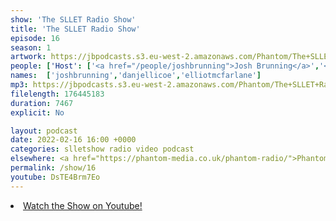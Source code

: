 ```yaml
---
show: 'The SLLET Radio Show'
title: 'The SLLET Radio Show'
episode: 16
season: 1
artwork: https://jbpodcasts.s3.eu-west-2.amazonaws.com/Phantom/The+SLLET+Radio+Show/2021-09-27+-+SLLET+radio+square.png
people: ['Host': ['<a href="/people/joshbrunning">Josh Brunning</a>','<a href="/people/danjellicoe">Dan Jellicoe</a>'], 'Guests': '<a href="/people/elliotmcfarlane">Elliot McFarlane</a>']
names:  ['joshbrunning','danjellicoe','elliotmcfarlane']
mp3: https://jbpodcasts.s3.eu-west-2.amazonaws.com/Phantom/The+SLLET+Radio+Show/2022-02-16+-+16.mp3
filelength: 176445183
duration: 7467
explicit: No

layout: podcast
date: 2022-02-16 16:00 +0000
categories: slletshow radio video podcast
elsewhere: <a href="https://phantom-media.co.uk/phantom-radio/">Phantom Media</a>
permalink: /show/16
youtube: DsTE4Brm7Eo
---
```


<li><a href="https://youtu.be/DsTE4Brm7Eo">Watch the Show on Youtube!</a></li>
